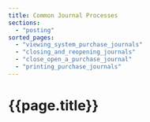 ```yaml
---
title: Common Journal Processes
sections:
  - "posting"
sorted_pages:
  - "viewing_system_purchase_journals"
  - "closing_and_reopening_journals"
  - "close_open_a_purchase_journal"
  - "printing_purchase_journals"
---
```

# {{page.title}}
